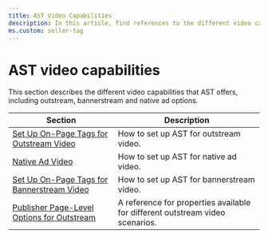 ```yaml
---
title: AST Video Capabilities
description: In this article, find references to the different video capabilities that AST offers. 
ms.custom: seller-tag
---
```


# AST video capabilities

This section describes the different video capabilities that AST offers, including outstream, bannerstream and native ad options.

| Section | Description |
|---|---|
| [Set Up On-Page Tags for Outstream Video](set-up-on-page-tags-for-outstream-video.md) | How to set up AST for outstream video. |
| [Native Ad Video](native-video-with-ast.md) | How to set up AST for native ad video. |
| [Set Up On-Page Tags for Bannerstream Video](set-up-on-page-tags-for-bannerstream-video.md) | How to set up AST for bannerstream video. |
| [Publisher Page-Level Options for Outstream](publisher-page-level-options-for-outstream) | A reference for properties available for different outstream video scenarios. |
